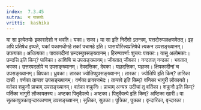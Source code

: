 ```yaml
---
index:  7.3.45
sutra:  न यासयोः
vritti:  kashika 
---
```


या सा इत्येतयोः इकारादेशो न भवति। यका। सका। या सा इति निर्देशो ऽतन्त्रम्, यत्तदोरुपलक्षणमेतत्। इह अपि प्रतिषेध इष्यते, यकां यकामधीमहे तकां पचामहे इति। यासयोरित्त्वप्रतिषेधे त्यकन उपसङ्ख्यानम्। उपत्यका। अधित्यका। पावकादीनां छन्दस्युपसङ्ख्यानम्। हिरण्यवर्णाः शुचयः पावकाः। यासु अलोमकाः। छन्दसि इति किम्? पाविका। आशिषि च उपसङ्ख्यानम्। जीवतात् जीवका। नन्दतात् नन्दका। भवतात् भवका। उत्तरपदलोपे च उपसङ्ख्यानम्। देवदत्तिका, देवका। यज्ञदत्तिका, यज्ञका। क्षिपकादीनां च उपसङ्ख्यानम्। क्षिपका। ध्रुवका। तारका ज्योतिष्युपसङ्ख्यानम्। तारका। ज्योतिषि इति किम्? तारिका दासी। वर्णका तान्तव उपसङ्ख्यानम्। वर्णका प्रावरणभेदः। तान्तवे इति किम्? वणिका भागुरी लौकायते। वर्तका शकुनौ प्राचाम् उपसङ्ख्यानम्। वर्तका शकुनिः। प्राचाम् अन्यत्र उदीचां तु वर्तिका। शकुनौ इति किम्? वर्तिका भागुरी लौकायतस्य। अष्टका पितृदैवत्ये। अष्टका। पितृदैवत्ये इति किम्? अष्टिका खारी। वा सुतकापुत्रकावृन्दारकाणाम् उपसङ्ख्यानम्। सुतिका, सुतका। पुत्रिका, पुत्रका। वृन्दारिका, वृन्दारका।

